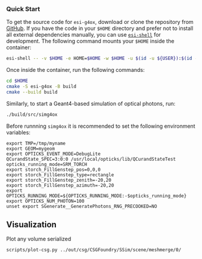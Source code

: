 ### Quick Start

To get the source code for `esi-g4ox`, download or clone the repository from [GitHub](https://github.com/BNLNPPS/esi-g4ox). If you have the code in your `$HOME` directory and prefer not to install all external dependencies manually, you can use [`esi-shell`](https://github.com/BNLNPPS/esi-shell) for development. The following command mounts your `$HOME` inside the container:

```bash
esi-shell -- -v $HOME -e HOME=$HOME -w $HOME -u $(id -u ${USER}):$(id -g ${USER})
```

Once inside the container, run the following commands:

```bash
cd $HOME
cmake -S esi-g4ox -B build
cmake --build build
```

Similarly, to start a Geant4-based simulation of optical photons, run:

```bash
./build/src/simg4ox
```

Before runnning `simg4ox` it is recommended to set the following environment variables:

```
export TMP=/tmp/myname
export GEOM=mygeom
export OPTICKS_EVENT_MODE=DebugLite
QCurandState_SPEC=3:0:0 /usr/local/opticks/lib/QCurandStateTest
opticks_running_mode=SRM_TORCH
export storch_FillGenstep_pos=0,0,0
export storch_FillGenstep_type=rectangle
export storch_FillGenstep_zenith=-20,20
export storch_FillGenstep_azimuth=-20,20
export OPTICKS_RUNNING_MODE=${OPTICKS_RUNNING_MODE:-$opticks_running_mode}
export OPTICKS_NUM_PHOTON=100
unset export SGenerate__GeneratePhotons_RNG_PRECOOKED=NO
```


## Visualization

Plot any volume serialized 

```
scripts/plot-csg.py ../out/csg/CSGFoundry/SSim/scene/meshmerge/0/
```
